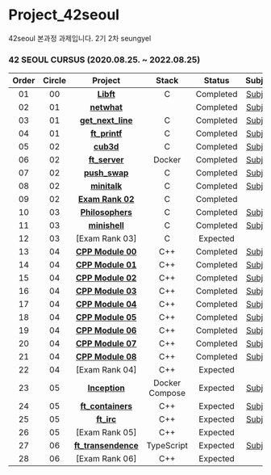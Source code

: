 # Project_42seoul
42seoul 본과정 과제입니다.
2기 2차 seungyel

### 42 SEOUL CURSUS (2020.08.25. ~ 2022.08.25)

 |Order|Circle|Project|Stack|Status|Subject|Score|
 |:---:|:---:|:---:|:---:|:---:|:---:|:---:|
 |01|00|[**Libft**](https://github.com/2winyear/Project_42seoul/tree/main/Libft/libft)|C|Completed|[Subject](https://github.com/2winyear/Project_42seoul/blob/main/Libft/Libft.pdf)|[115/100]|
 |02|01|[**netwhat**]()||Completed|[Subject](https://github.com/2winyear/Project_42seoul/blob/main/netwhat/circle01%20-%20netwhat.pdf)|[100/100]|
 |03|01|[**get_next_line**](https://github.com/2winyear/Project_42seoul/tree/main/get_next_line)|C|Completed|[Subject](https://github.com/2winyear/Project_42seoul/blob/main/get_next_line/Get%20Next%20Line.pdf)|[115/100]|
 |04|01|[**ft_printf**](https://github.com/2winyear/Project_42seoul/tree/main/ft_printf)|C|Completed|[Subject](https://github.com/2winyear/Project_42seoul/blob/main/ft_printf/printf.pdf)|[100/100]|
 |05|02|[**cub3d**](https://github.com/2winyear/Project_42seoul/tree/main/cub3d)|C|Completed|[Subject](https://github.com/2winyear/Project_42seoul/blob/main/cub3d/cub3D.pdf)|[100/100]|
 |06|02|[**ft_server**](https://github.com/2winyear/Project_42seoul/tree/main/ft_server)|Docker|Completed|[Subject](https://github.com/2winyear/Project_42seoul/blob/main/ft_server/circle02%20-%20ft_server.pdf)|[100/100]|
 |07|02|[**push_swap**](https://github.com/2winyear/Project_42seoul/tree/main/push_swap)|C|Completed|[Subject](https://github.com/2winyear/Project_42seoul/blob/main/push_swap/Push_swap.pdf)|[112/100]|
 |08|02|[**minitalk**](https://github.com/2winyear/Project_42seoul/tree/main/minitalk)|C|Completed|[Subject](https://github.com/2winyear/Project_42seoul/blob/main/minitalk/Minitalk.pdf)|[125/100]|
 |09|02|[**Exam Rank 02**](https://github.com/2winyear/Project_42seoul/tree/main/Exam02)|C|Completed||[100/100]|
 |10|03|[**Philosophers**](https://github.com/2winyear/Project_42seoul/tree/main/Philosophers)|C|Completed|[Subject](https://github.com/2winyear/Project_42seoul/blob/main/Philosophers/Philosophers.pdf)|[100/100]|
 |11|03|[**minishell**](https://github.com/2winyear/Project_42seoul/tree/main/minishell)|C|Completed|[Subject](https://github.com/2winyear/Project_42seoul/tree/main/minishell)|[98/100]
 |12|03|[Exam Rank 03]|C|Expected||? / 100|
 |13|04|[**CPP Module 00**](https://github.com/2winyear/Project_42seoul/tree/main/CPP%20Module%2000)|C++|Completed|[Subject](https://github.com/2winyear/Project_42seoul/blob/main/CPP%20Module%2000/C%2B%2B%20-%20Module%2000.pdf)|[100/100]|
 |14|04|[**CPP Module 01**](https://github.com/2winyear/Project_42seoul/tree/main/CPP%20Module%2001)|C++|Completed|[Subject](https://github.com/2winyear/Project_42seoul/blob/main/CPP%20Module%2001/C%2B%2B%20-%20Module%2001.pdf)|[100/100]|
 |15|04|[**CPP Module 02**](https://github.com/2winyear/Project_42seoul/tree/main/CPP%20Module%2002)|C++|Completed|[Subject](https://github.com/2winyear/Project_42seoul/blob/main/CPP%20Module%2002/C%2B%2B%20-%20Module%2002.pdf)|[80/100]|
 |16|04|[**CPP Module 03**](https://github.com/2winyear/Project_42seoul/tree/main/CPP%20Module%2003)|C++|Completed|[Subject](https://github.com/2winyear/Project_42seoul/blob/main/CPP%20Module%2003/C%2B%2B%20-%20Module%2003.pdf)|[85/100]|
 |17|04|[**CPP Module 04**](https://github.com/2winyear/Project_42seoul/tree/main/CPP%20Module%2004)|C++|Completed|[Subject](https://github.com/2winyear/Project_42seoul/blob/main/CPP%20Module%2004/C%2B%2B%20-%20Module%2004.pdf)|[90/100]|
 |18|04|[**CPP Module 05**](https://github.com/2winyear/Project_42seoul/tree/main/CPP%20Module%2005)|C++|Completed|[Subject](https://github.com/2winyear/Project_42seoul/blob/main/CPP%20Module%2005/C%2B%2B%20-%20Module%2005.pdf)|[100/100]|
 |19|04|[**CPP Module 06**](https://github.com/2winyear/Project_42seoul/tree/main/CPP%20Module%2006)|C++|Completed|[Subject](https://github.com/2winyear/Project_42seoul/blob/main/CPP%20Module%2006/C%2B%2B%20-%20Module%2006.pdf)|[100/100]|
 |20|04|[**CPP Module 07**](https://github.com/2winyear/Project_42seoul/tree/main/CPP%20Module%2007)|C++|Completed|[Subject](https://github.com/2winyear/Project_42seoul/blob/main/CPP%20Module%2007/C%2B%2B%20-%20Module%2007.pdf)|[100/100]|
 |21|04|[**CPP Module 08**](https://github.com/2winyear/Project_42seoul/tree/main/CPP%20Module%2008)|C++|Completed|[Subject](https://github.com/2winyear/Project_42seoul/blob/main/CPP%20Module%2008/C%2B%2B%20-%20Module%2008.pdf)|? / 100|
 |22|04|[Exam Rank 04]|C++|Expected||? / 100|
 |23|05|[**Inception**]()|Docker Compose|Expected|[Subject]()|? / 100|
 |24|05|[**ft_containers**](?)|C++|Expected|[Subject]()|? / 100|
 |25|05|[**ft_irc**](https://github.com/2winyear/Project_42seoul/tree/main/ft_irc)|C++|Expected|[Subject](https://github.com/2winyear/Project_42seoul/blob/main/ft_irc/ft_irc.pdf)|125 / 100|
 |26|05|[Exam Rank 05]|C++|Expected||? / 100|
 |27|06|[**ft_transendence**]()|TypeScript|Expected|[Subject]()|? / 100|
 |28|06|[Exam Rank 06]|C++|Expected||? / 100|
